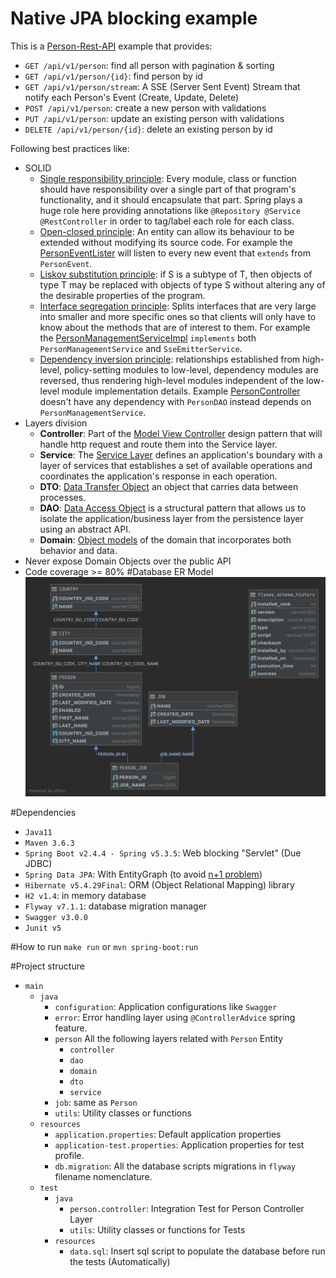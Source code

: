 # Native JPA blocking example
This is a [Person-Rest-API](http://localhost:8081/swagger-ui/index.html) example that provides:
* `GET /api/v1/person`: find all person with pagination & sorting
* `GET /api/v1/person/{id}`: find person by id
* `GET /api/v1/person/stream`: A SSE (Server Sent Event) Stream that notify each Person's Event (Create, Update, Delete)
* `POST /api/v1/person`: create a new person with validations
* `PUT /api/v1/person`: update an existing person with validations
* `DELETE /api/v1/person/{id}`: delete an existing person by id 

Following best practices like:
* SOLID
    * [Single responsibility principle](https://en.wikipedia.org/wiki/Single-responsibility_principle): Every module, class or function should have responsibility over a single part of that program's functionality, and it should encapsulate that part. Spring plays a huge role here providing annotations like `@Repository @Service @RestController` in order to tag/label each role for each class.
    * [Open-closed principle](https://en.wikipedia.org/wiki/Open%E2%80%93closed_principle): An entity can allow its behaviour to be extended without modifying its source code. For example the [PersonEventLister](src/main/java/com/z/nativejpablocking/person/service/PersonEventListener.java) will listen to every new event that `extends` from `PersonEvent`.
    * [Liskov substitution principle](https://en.wikipedia.org/wiki/Liskov_substitution_principle): if S is a subtype of T, then objects of type T may be replaced with objects of type S without altering any of the desirable properties of the program.
    * [Interface segregation principle](https://en.wikipedia.org/wiki/Interface_segregation_principle): Splits interfaces that are very large into smaller and more specific ones so that clients will only have to know about the methods that are of interest to them. For example the [PersonManagementServiceImpl](src/main/java/com/z/nativejpablocking/person/service/PersonManagementServiceImpl.java) `implements` both `PersonManagementService` and `SseEmitterService`.
    * [Dependency inversion principle](https://en.wikipedia.org/wiki/Dependency_inversion_principle): relationships established from high-level, policy-setting modules to low-level, dependency modules are reversed, thus rendering high-level modules independent of the low-level module implementation details. Example [PersonController](src/main/java/com/z/nativejpablocking/person/controller/PersonController.java) doesn't have any dependency with `PersonDAO` instead depends on `PersonManagementService`. 
* Layers division 
    * **Controller**: Part of the [Model View Controller](https://en.wikipedia.org/wiki/Model%E2%80%93view%E2%80%93controller) design pattern that will handle http request and route them into the Service layer.
    * **Service**: The [Service Layer](https://martinfowler.com/eaaCatalog/serviceLayer.html) 
      defines an application's boundary with a layer of services that establishes a set of available 
      operations and coordinates the application's response in each operation.
    * **DTO**: [Data Transfer Object](https://martinfowler.com/eaaCatalog/dataTransferObject.html) an object that carries data between processes.
    * **DAO**: [Data Access Object](https://en.wikipedia.org/wiki/Data_access_object) is a structural pattern that allows us to isolate the application/business layer from the persistence layer using an abstract API. 
    * **Domain**: [Object models](https://martinfowler.com/eaaCatalog/domainModel.html) of the domain that incorporates both behavior and data.
* Never expose Domain Objects over the public API      
* Code coverage >= 80%
#Database ER Model
![Database ER model](database%20ER%20model.png "Database ER model")

#Dependencies
* `Java11`
* `Maven 3.6.3`
* `Spring Boot v2.4.4 - Spring v5.3.5`: Web blocking "Servlet" (Due JDBC)
* `Spring Data JPA`: With EntityGraph (to avoid [n+1 problem](https://stackoverflow.com/questions/97197/what-is-the-n1-selects-problem-in-orm-object-relational-mapping))
* `Hibernate v5.4.29Final`: ORM (Object Relational Mapping) library
* `H2 v1.4`: in memory database
* `Flyway v7.1.1`: database migration manager
* `Swagger v3.0.0`
* `Junit v5`

#How to run
`make run` or `mvn spring-boot:run`

#Project structure
* `main`
    * `java`
        * `configuration`: Application configurations like `Swagger`
        * `error`: Error handling layer using `@ControllerAdvice` spring feature.
        * `person` All the following layers related with `Person` Entity
            * `controller`
            * `dao`
            * `domain`
            * `dto`
            * `service`
        * `job`:  same as `Person`
        * `utils`: Utility classes or functions
    * `resources`
        * `application.properties`: Default application properties
        * `application-test.properties`: Application properties for test profile.
        * `db.migration`: All the database scripts migrations in `flyway` filename nomenclature.
    * `test`
        * `java`
            * `person.controller`: Integration Test for Person Controller Layer
            * `utils`: Utility classes or functions for Tests
        * `resources`
            * `data.sql`: Insert sql script to populate the database before run the tests (Automatically)